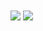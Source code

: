 <a>
  <img align="center" src="https://github-readme-stats.vercel.app/api?username=0xtriboulet&show_icons=true&theme=github_dark" />
</a>
<a>
  <img align="center" src="https://github-readme-stats.vercel.app/api/top-langs/?username=0xtriboulet&layout=donut&show_icons=true&theme=github_dark" />
</a>

